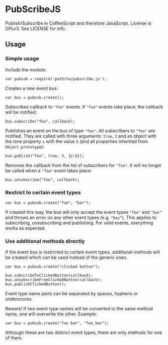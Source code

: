 PubScribeJS
===========

Publish/Subscribe in CoffeeScript and therefore JavaScript. License is GPLv3.
See LICENSE for info.

Usage
-----

### Simple usage

Include the module:

    var pubsub = require('path/to/pubscribe.js');

Creates a new event bus:

    var bus = pubsub.create();

Subscribes callback to `"foo"` events. If `"foo"` events take place, the
callback will be notified:

    bus.subscribe("foo", callback);

Publishes an event on the bus of type `"foo"`. All subscribers to `"foo"` are
notified. They are called with three arguments: `true`, `3` and an object with
the lone property `x` with the value `5` (and all properties inherited from
`Object.prototype`):

    bus.publish("foo", true, 3, {x:5});

Removes the callback from the list of subscribers for `"foo"`. It will no
longer be called when a `"foo"` event takes place:

    bus.unsubscribe("foo", callback);

### Restrict to certain event types

    var bus = pubsub.create("foo", "bar");

If created this way, the bus will only accept the event types `"foo"` and
`"bar"` and throws an error on any other event types (e.g. `"baz"`). This
applies to subscribing, unsubscribing and publishing. For valid events,
everything works as expected.

### Use additional methods directly

If the event bus is restricted to certain event types, additional methods will
be created which can be used instead of the generic ones.

    var bus = pubsub.create("clicked button");

    bus.subscribeToClickedButton(callback);
    bus.unsubscribeFromClickedButton(callback);
    bus.publishClickedButton();

Event type name parts can be separated by spaces, hyphens or underscores.

Beware! If two event type names will be converted to the same method name, one
will overwrite the other. Example:

    var bus = pubsub.create("foo bar", "foo_bar");

Although these are two distinct event types, there are only methods for one of
them.
